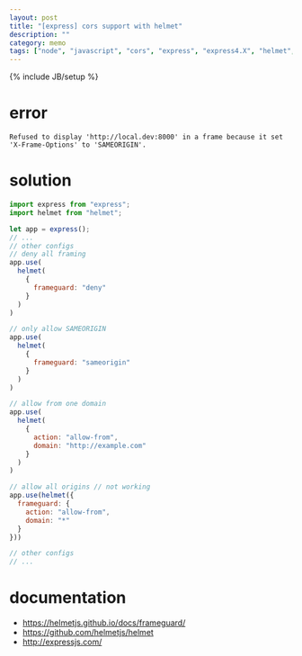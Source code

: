 ```yaml
---
layout: post
title: "[express] cors support with helmet"
description: ""
category: memo
tags: ["node", "javascript", "cors", "express", "express4.X", "helmet", "frameguard"]
---
```

{% include JB/setup %}


# error
```
Refused to display 'http://local.dev:8000' in a frame because it set 'X-Frame-Options' to 'SAMEORIGIN'.
```

# solution
```javascript
import express from "express";
import helmet from "helmet";

let app = express();
// ...
// other configs
// deny all framing
app.use(
  helmet(
    {
      frameguard: "deny"
    }
  )
)

// only allow SAMEORIGIN
app.use(
  helmet(
    {
      frameguard: "sameorigin"
    }
  )
)

// allow from one domain
app.use(
  helmet(
    {
      action: "allow-from",
      domain: "http://example.com"
    }
  )
)

// allow all origins // not working
app.use(helmet({
  frameguard: {
    action: "allow-from",
    domain: "*"
  }
}))

// other configs
// ...
```


# documentation
- https://helmetjs.github.io/docs/frameguard/
- https://github.com/helmetjs/helmet
- http://expressjs.com/

